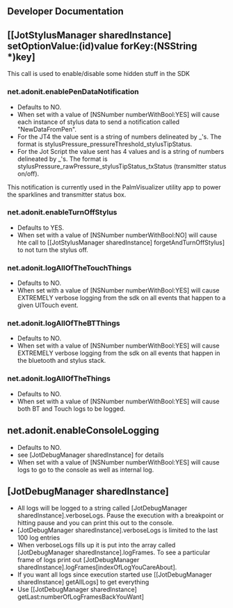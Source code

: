 ## Developer Documentation

## [[JotStylusManager sharedInstance] setOptionValue:(id)value forKey:(NSString *)key]
This call is used to enable/disable some hidden stuff in the SDK
### net.adonit.enablePenDataNotification
- Defaults to NO.
- When set with a value of [NSNumber numberWithBool:YES] will cause each instance of stylus data to send a notification called "NewDataFromPen".  
- For the JT4 the value sent is a string of numbers delineated by \_'s.  The format is stylusPressure_pressureThreshold_stylusTipStatus.
- For the Jot Script the value sent has 4 values and is a string of numbers delineated by \_'s.  The format is stylusPressure_rawPressure_stylusTipStatus_txStatus (transmitter status on/off).

This notification is currently used in the PalmVisualizer utility app to power the sparklines and transmitter status box.
### net.adonit.enableTurnOffStylus
- Defaults to YES.
- When set with a value of [NSNumber numberWithBool:NO] will cause hte call to [[JotStylusManager sharedInstance] forgetAndTurnOffStylus] to not turn the stylus off.

### net.adonit.logAllOfTheTouchThings
- Defaults to NO.
- When set with a value of [NSNumber numberWithBool:YES] will cause EXTREMELY verbose logging from the sdk on all events that happen to a given UITouch event.

### net.adonit.logAllOfTheBTThings
- Defaults to NO.
- When set with a value of [NSNumber numberWithBool:YES] will cause EXTREMELY verbose logging from the sdk on all events that happen in the bluetooth and stylus stack.

### net.adonit.logAllOfTheThings
- Defaults to NO.
- When set with a value of [NSNumber numberWithBool:YES] will cause both BT and Touch logs to be logged.

## net.adonit.enableConsoleLogging
- Defaults to NO.
- see [JotDebugManager sharedInstance] for details
- When set with a value of [NSNumber numberWithBool:YES] will cause logs to go to the console as well as internal log.

## [JotDebugManager sharedInstance]
- All logs will be logged to a string called [JotDebugManager sharedInstance].verboseLogs.  Pause the execution with a breakpoint or hitting pause and you can print this out to the console.  
- [JotDebugManager sharedInstance].verboseLogs is limited to the last 100 log entries
- When verboseLogs fills up it is put into the array called [JotDebugManager sharedInstance].logFrames.  To see a particular frame of logs print out [JotDebugManager sharedInstance].logFrames[indexOfLogYouCareAbout].
- If you want all logs since execution started use [[JotDebugManager sharedInstance] getAllLogs] to get everything
- Use [[JotDebugManager sharedInstance] getLast:numberOfLogFramesBackYouWant]
